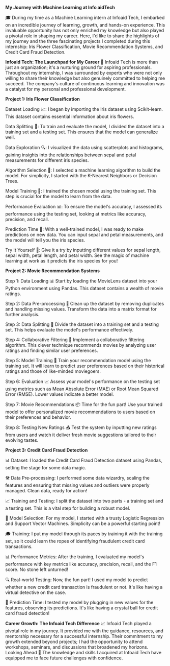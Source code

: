 **My Journey with Machine Learning at Info aidTech**

🎓 During my time as a Machine Learning intern at Infoaid Tech, I embarked on an incredible journey of learning, growth, and hands-on experience. This invaluable opportunity has not only enriched my knowledge but also played a pivotal role in shaping my career. Here, I'd like to share the highlights of my journey and the three fascinating projects I completed during this internship: Iris Flower Classification, Movie Recommendation Systems, and Credit Card Fraud Detection.

**Infoaid Tech: The Launchpad for My Career**
🚀 Infoaid Tech is more than just an organization; it's a nurturing ground for aspiring professionals. Throughout my internship, I was surrounded by experts who were not only willing to share their knowledge but also genuinely committed to helping me succeed. The company's culture of continuous learning and innovation was a catalyst for my personal and professional development.

**Project 1: Iris Flower Classification**

Dataset Loading 📈:
I began by importing the Iris dataset using Scikit-learn. This dataset contains essential information about iris flowers.

Data Splitting 🧩:
To train and evaluate the model, I divided the dataset into a training set and a testing set. This ensures that the model can generalize well.

Data Exploration 🔍:
I visualized the data using scatterplots and histograms, gaining insights into the relationships between sepal and petal measurements for different iris species.

Algorithm Selection 🤔:
I selected a machine learning algorithm to build the model. For simplicity, I started with the K-Nearest Neighbors or Decision Trees.

Model Training 🧠:
I trained the chosen model using the training set. This step is crucial for the model to learn from the data.

Performance Evaluation 📊:
To ensure the model's accuracy, I assessed its performance using the testing set, looking at metrics like accuracy, precision, and recall.

Prediction Time 🎯:
With a well-trained model, I was ready to make predictions on new data. You can input sepal and petal measurements, and the model will tell you the iris species.

Try It Yourself 🧐:
Give it a try by inputting different values for sepal length, sepal width, petal length, and petal width. See the magic of machine learning at work as it predicts the iris species for you!

**Project 2: Movie Recommendation Systems**

Step 1: Data Loading 📊
Start by loading the MovieLens dataset into your Python environment using Pandas. This dataset contains a wealth of movie ratings.

Step 2: Data Pre-processing 🧹
Clean up the dataset by removing duplicates and handling missing values.
Transform the data into a matrix format for further analysis.

Step 3: Data Splitting 🧩
Divide the dataset into a training set and a testing set. This helps evaluate the model's performance effectively.

Step 4: Collaborative Filtering 🔄
Implement a collaborative filtering algorithm. This clever technique recommends movies by analyzing user ratings and finding similar user preferences.

Step 5: Model Training 🚀
Train your recommendation model using the training set. It will learn to predict user preferences based on their historical ratings and those of like-minded moviegoers.

Step 6: Evaluation 📈
Assess your model's performance on the testing set using metrics such as Mean Absolute Error (MAE) or Root Mean Squared Error (RMSE). Lower values indicate a better model.

Step 7: Movie Recommendations 📦
Time for the fun part! Use your trained model to offer personalized movie recommendations to users based on their preferences and behavior.

Step 8: Testing New Ratings 📤
Test the system by inputting new ratings from users and watch it deliver fresh movie suggestions tailored to their evolving tastes.

**Project 3: Credit Card Fraud Detection**

📊 Dataset: I loaded the Credit Card Fraud Detection dataset using Pandas, setting the stage for some data magic.

🛠️ Data Pre-processing: I performed some data wizardry, scaling the features and ensuring that missing values and outliers were properly managed. Clean data, ready for action!

📈 Training and Testing: I split the dataset into two parts - a training set and a testing set. This is a vital step for building a robust model.

🤖 Model Selection: For my model, I started with a trusty Logistic Regression and Support Vector Machines. Simplicity can be a powerful starting point!

🎓 Training: I put my model through its paces by training it with the training set, so it could learn the ropes of identifying fraudulent credit card transactions.

📊 Performance Metrics: After the training, I evaluated my model's performance with key metrics like accuracy, precision, recall, and the F1 score. No stone left unturned!

🔍 Real-world Testing: Now, the fun part! I used my model to predict whether a new credit card transaction is fraudulent or not. It's like having a virtual detective on the case.

🔮 Prediction Time: I tested my model by plugging in new values for the features, observing its predictions. It's like having a crystal ball for credit card fraud detection!

**Career Growth: The Infoaid Tech Difference**
📈 Infoaid Tech played a pivotal role in my journey. It provided me with the guidance, resources, and mentorship necessary for a successful internship. Their commitment to my growth extended beyond projects; I had the opportunity to attend workshops, seminars, and discussions that broadened my horizons.
Looking Ahead
🌟 The knowledge and skills I acquired at Infoaid Tech have equipped me to face future challenges with confidence.

